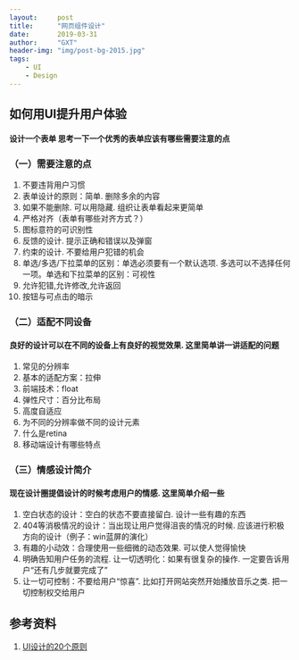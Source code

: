 ```yaml
---
layout:     post
title:      "网页组件设计"
date:       2019-03-31
author:     "GXT"
header-img: "img/post-bg-2015.jpg"
tags:
    - UI
    - Design
---
```


## 如何用UI提升用户体验

#### 设计一个表单 思考一下一个优秀的表单应该有哪些需要注意的点

### （一）需要注意的点

1. 不要违背用户习惯
2. 表单设计的原则：简单. 删除多余的内容
3. 如果不能删除. 可以用隐藏. 组织让表单看起来更简单
4. 严格对齐（表单有哪些对齐方式？）
5. 图标意符的可识别性
6. 反馈的设计. 提示正确和错误以及弹窗
7. 约束的设计. 不要给用户犯错的机会
8. 单选/多选/下拉菜单的区别：单选必须要有一个默认选项. 多选可以不选择任何一项。单选和下拉菜单的区别：可视性
9. 允许犯错,允许修改,允许返回
10. 按钮与可点击的暗示

### （二）适配不同设备

#### 良好的设计可以在不同的设备上有良好的视觉效果. 这里简单讲一讲适配的问题

1. 常见的分辨率
2. 基本的适配方案：拉伸
3. 前端技术：float
4. 弹性尺寸：百分比布局
5. 高度自适应
6. 为不同的分辨率做不同的设计元素
7. 什么是retina
8. 移动端设计有哪些特点

### （三）情感设计简介

#### 现在设计圈提倡设计的时候考虑用户的情感. 这里简单介绍一些

1. 空白状态的设计：空白的状态不要直接留白. 设计一些有趣的东西
2. 404等消极情况的设计：当出现让用户觉得沮丧的情况的时候. 应该进行积极方向的设计（例子：win蓝屏的演化）
3. 有趣的小动效：合理使用一些细微的动态效果. 可以使人觉得愉快
4. 明确告知用户任务的流程. 让一切透明化：如果有很复杂的操作. 一定要告诉用户“还有几步就要完成了”
5. 让一切可控制：不要给用户“惊喜”. 比如打开网站突然开始播放音乐之类. 把一切控制权交给用户


## 参考资料

1. [UI设计的20个原则](https://blog.csdn.net/zengxyuyu/article/details/73195801)


```python

```

